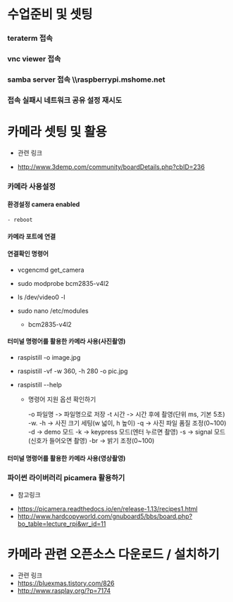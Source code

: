 # 수업준비 및 셋팅
### teraterm 접속

### vnc viewer 접속

### samba server 접속 \\\\raspberrypi.mshome.net

### 접속 실패시 네트워크 공유 설정 재시도

# 카메라 셋팅 및 활용

- 관련 링크

- http://www.3demp.com/community/boardDetails.php?cbID=236



### 카메라 사용설정
#### 환경설정 camera enabled
    - reboot
    
#### 카메라 포트에 연결


#### 연결확인 명령어
- vcgencmd get_camera

- sudo modprobe bcm2835-v4l2

- ls /dev/video0 -l

- sudo nano /etc/modules
    + bcm2835-v4l2


#### 터미널 명령어를 활용한 카메라 사용(사진촬영)
- raspistill -o image.jpg
- raspistill -vf -w 360, -h 280 -o pic.jpg

- raspistill --help
  + 명령어 지원 옵션 확인하기
  
    -o 파일명 -> 파일명으로 저장
    -t 시간 -> 시간 후에 촬영(단위 ms, 기본 5초)
    -w. -h -> 사진 크기 세팅(w 넓이, h 높이)
    -q -> 사진 파일 품질 조정(0~100)
    -d -> demo 모드
    -k -> keypress 모드(엔터 누르면 촬영)
    -s -> signal 모드(신호가 들어오면 촬영)
    -br -> 밝기 조정(0~100)
    
    
#### 터미널 명령어를 활용한 카메라 사용(영상촬영)



### 파이썬 라이버러리 picamera 활용하기
- 참고링크
 + https://picamera.readthedocs.io/en/release-1.13/recipes1.html
 + http://www.hardcopyworld.com/gnuboard5/bbs/board.php?bo_table=lecture_rpi&wr_id=11




# 카메라 관련 오픈소스 다운로드 / 설치하기
- 관련 링크
- https://bluexmas.tistory.com/826
- http://www.rasplay.org/?p=7174




